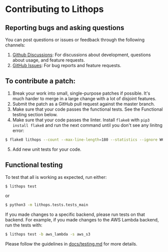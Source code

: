 Contributing to Lithops
===================

Reporting bugs and asking questions
-----------------------------------

You can post questions or issues or feedback through the following channels:

1. [Github Discussions](https://github.com/lithops-cloud/lithops/discussions): For discussions about development, questions about usage, and feature requests.
2. [GitHub Issues](https://github.com/lithops-cloud/lithops/issues): For bug reports and feature requests.


To contribute a patch:
----------------------

1. Break your work into small, single-purpose patches if possible. It's much
   harder to merge in a large change with a lot of disjoint features.
2. Submit the patch as a GitHub pull request against the master branch.
3. Make sure that your code passes the functional tests. See the Functional testing section below.
4. Make sure that your code passes the linter. Install `flake8` with `pip3 install flake8` and run the next command until you don't see any linitng error:
```bash
$ flake8 lithops --count --max-line-length=180 --statistics --ignore W605
``` 
5. Add new unit tests for your code.


Functional testing
------------------

To test that all is working as expected, run either:

```bash
$ lithops test
```

or 

```bash
$ python3 -m lithops.tests.tests_main
```

If you made changes to a specific backend, please run tests on that backend. For example, if you made changes to the AWS Lambda backend, run the tests with:

```bash
$ lithops test -b aws_lambda -s aws_s3
```

Please follow the guidelines in [docs/testing.md](docs/source/testing.rst) for more details.